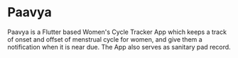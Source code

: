 # Paavya

Paavya is a Flutter based Women's Cycle Tracker App which keeps a track of onset and offset of menstrual cycle for women, and give them a notification when it is near due. The App also serves as sanitary pad record.

